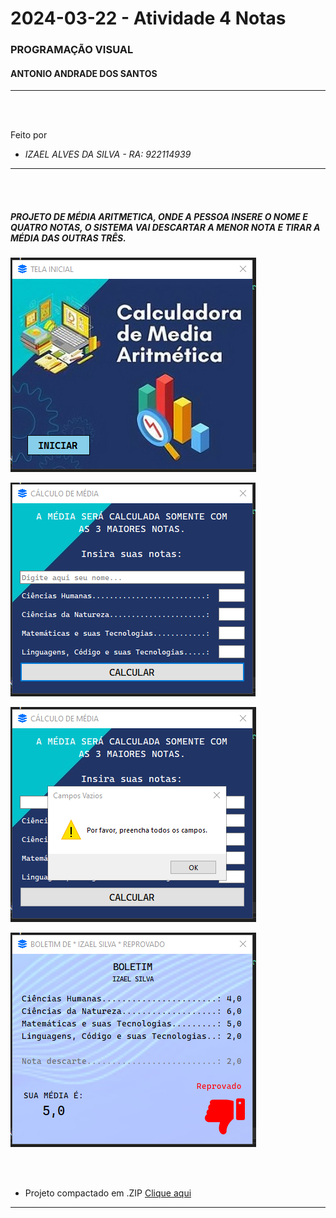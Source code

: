 # 2024-03-22 - Atividade 4 Notas

### PROGRAMAÇÃO VISUAL
#### ANTONIO ANDRADE DOS SANTOS

---

<br>
<br>

Feito por
* *IZAEL ALVES DA SILVA - RA: 922114939*

---

<br>
<br>

##### PROJETO DE MÉDIA ARITMETICA, ONDE A PESSOA INSERE O NOME E QUATRO NOTAS, O SISTEMA VAI DESCARTAR A MENOR NOTA E TIRAR A MÉDIA DAS OUTRAS TRÊS.

![alt text](tela_inicial.png)

![alt text](tela_calculo.png)

![alt text](tela_calculo_mensage.png)

![alt text](tela_resultado.png)

<br>
<br>

* Projeto compactado em .ZIP
[Clique aqui](2024-03-22%20-%20Atividade%204%20Notas.zip)

---